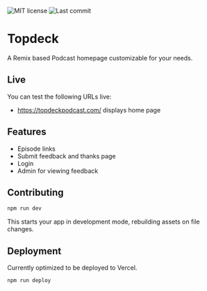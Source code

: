 ![MIT license](https://img.shields.io/github/license/Soleone/topdeck)
![Last commit](https://img.shields.io/github/last-commit/Soleone/topdeck/main)

# Topdeck

A Remix based Podcast homepage customizable for your needs.

## Live

You can test the following URLs live:

* https://topdeckpodcast.com/ displays home page

## Features

* Episode links
* Submit feedback and thanks page
* Login
* Admin for viewing feedback

## Contributing

```sh
npm run dev
```

This starts your app in development mode, rebuilding assets on file changes.

## Deployment

Currently optimized to be deployed to Vercel.

```sh
npm run deploy
```